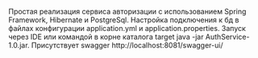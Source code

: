 Простая реализация сервиса авторизации с использованием Spring Framework, Hibernate и PostgreSql.
Настройка подключения к бд в файлах конфигурации application.yml и application.properties.
Запуск через IDE или командой в корне каталога target java -jar AuthService-1.0.jar.
Присутствует swagger http://localhost:8081/swagger-ui/

